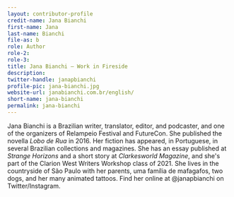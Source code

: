 ```yaml
---
layout: contributor-profile
credit-name: Jana Bianchi
first-name: Jana
last-name: Bianchi
file-as: b
role: Author
role-2:
role-3:
title: Jana Bianchi — Work in Fireside
description:
twitter-handle: janapbianchi
profile-pic: jana-bianchi.jpg
website-url: janabianchi.com.br/english/
short-name: jana-bianchi
permalink: jana-bianchi
---
```

Jana Bianchi is a Brazilian writer, translator, editor, and podcaster, and one of the organizers of Relampeio Festival and FutureCon. She published the novella _Lobo de Rua_ in 2016. Her fiction has appeared, in Portuguese, in several Brazilian collections and magazines. She has an essay published at _Strange Horizons_ and a short story at _Clarkesworld Magazine_, and she's part of the Clarion West Writers Workshop class of 2021. She lives in the countryside of São Paulo with her parents, uma família de mafagafos, two dogs, and her many animated tattoos. Find her online at @janapbianchi on Twitter/Instagram.
